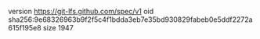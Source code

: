 version https://git-lfs.github.com/spec/v1
oid sha256:9e68326963b9f2f5c4f1bdda3eb7e35bd930829fabeb0e5ddf2272a615f195e8
size 1947
